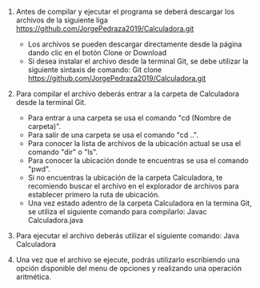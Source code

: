1. Antes de compilar y ejecutar el programa se deberá descargar los archivos de la siguiente liga https://github.com/JorgePedraza2019/Calculadora.git
   - Los archivos se pueden descargar directamente desde la página dando clic en el botón Clone or Download
   - Si desea instalar el archivo desde la terminal Git, se debe utilizar la siguiente sintaxis de comando:
     Git clone https://github.com/JorgePedraza2019/Calculadora.git

2. Para compilar el archivo deberás entrar a la carpeta de Calculadora desde la terminal Git.
   - Para entrar a una carpeta se usa el comando "cd (Nombre de carpeta)".
   - Para salir de una carpeta se usa el comando "cd ..".
   - Para conocer la lista de archivos de la ubicación actual se usa el comando "dir" o "ls".
   - Para conocer la ubicación donde te encuentras se usa el comando "pwd".
   * Si no encuentras la ubicación de la carpeta Calculadora, te recomiendo buscar el archivo en el explorador de archivos para establecer primero la ruta de ubicación.
   
   - Una vez estado adentro de la carpeta Calculadora en la termina Git, se utiliza el siguiente comando para compilarlo:
     Javac Calculadora.java 

3. Para ejecutar el archivo deberás utilizar el siguiente comando:
   Java Calculadora 

4. Una vez que el archivo se ejecute, podrás utilizarlo escribiendo una opción disponible del menu de opciones y realizando una operación aritmética.